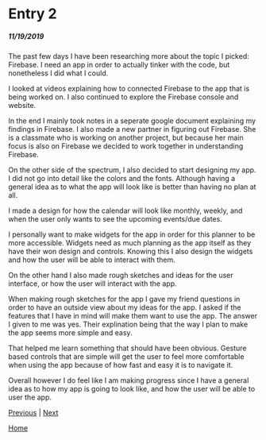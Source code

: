 # Entry 2
##### 11/19/2019

The past few days I have been researching more about the topic I picked: Firebase. I need an app in order to actually tinker with the code, but nonetheless I did what I could.

I looked at videos explaining how to connected Firebase to the app that is being worked on. I also continued to explore the Firebase console and website.

In the end I mainly took notes in a seperate google document explaining my findings in Firebase. I also made a new partner in figuring out Firebase. She is a classmate who is working on another project, but because her main focus is also on Firebase we decided to work together in understanding Firebase.

On the other side of the spectrum, I also decided to start designing my app. I did not go into detail like the colors and the fonts. Although having a general idea as to what the app will look like is better than having no plan at all.

I made a design for how the calendar will look like monthly, weekly, and when the user only wants to see the upcoming events/due dates.

I personally want to make widgets for the app in order for this planner to be more accessible. Widgets need as much planning as the app itself as they have their won design and controls. Knowing this I also design the widgets and how the user will be able to interact with them.

On the other hand I also made rough sketches and ideas for the user interface, or how the user will interact with the app.

When making rough sketches for the app I gave my friend questions in order to have an outside view about my ideas for the app. I asked if the features that I have in mind will make them want to use the app.
The answer I given to me was yes. Their explination being that the way I plan to make the app seems more simple and easy.

That helped me learn something that should have been obvious. Gesture based controls that are simple will get the user to feel more comfortable when using the app because of how fast and easy it is to navigate it.

Overall however I do feel like I am making progress since I have a general idea as to how my app is going to look like, and how the user will be able to user the app.


[Previous](entry01.md) | [Next](entry03.md)

[Home](../README.md)